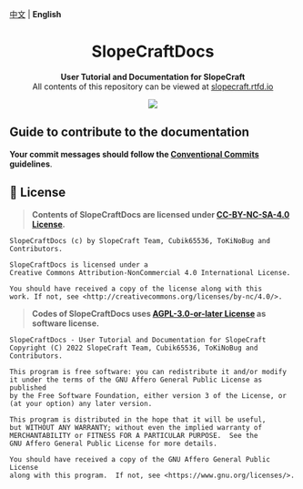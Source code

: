 [中文](README.md) | **English**

<h1 align="center">SlopeCraftDocs</h1>

<p align="center"> 
  <b>User Tutorial and Documentation for SlopeCraft</b>
  <br/>
  All contents of this repository can be viewed at <a href="https://slopecraft.rtfd.io/">slopecraft.rtfd.io</a>
</p>

<p align="center">
  <a href="LICENSE">
    <img src="https://img.shields.io/badge/License-CC--BY--NC--SA--4.0-important?style=for-the-badge" />
  </a>
</p>

## Guide to contribute to the documentation

**Your commit messages should follow the [Conventional Commits](https://www.conventionalcommits.org/en/v1.0.0/) guidelines**.

## 📜 License

> **Contents of SlopeCraftDocs are licensed under [CC-BY-NC-SA-4.0 License](LICENSE).**

``` text
SlopeCraftDocs (c) by SlopeCraft Team, Cubik65536, ToKiNoBug and Contributors.

SlopeCraftDocs is licensed under a
Creative Commons Attribution-NonCommercial 4.0 International License.

You should have received a copy of the license along with this
work. If not, see <http://creativecommons.org/licenses/by-nc/4.0/>.
```

> **Codes of SlopeCraftDocs uses [AGPL-3.0-or-later License](LICENSE.CODE) as software license.**

``` text
SlopeCraftDocs - User Tutorial and Documentation for SlopeCraft
Copyright (C) 2022 SlopeCraft Team, Cubik65536, ToKiNoBug and Contributors.

This program is free software: you can redistribute it and/or modify
it under the terms of the GNU Affero General Public License as published
by the Free Software Foundation, either version 3 of the License, or
(at your option) any later version.

This program is distributed in the hope that it will be useful,
but WITHOUT ANY WARRANTY; without even the implied warranty of
MERCHANTABILITY or FITNESS FOR A PARTICULAR PURPOSE.  See the
GNU Affero General Public License for more details.

You should have received a copy of the GNU Affero General Public License
along with this program.  If not, see <https://www.gnu.org/licenses/>.
```
